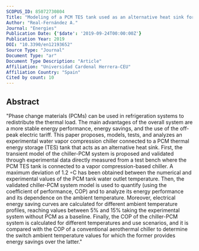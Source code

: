 ```yaml
---
SCOPUS_ID: 85072730804
Title: "Modeling of a PCM TES tank used as an alternative heat sink for a water chiller. Analysis of performance and energy savings"
Author: "Real-Fernández A."
Journal: "Energies"
Publication Date: {'$date': '2019-09-24T00:00:00Z'}
Publication Year: 2019
DOI: "10.3390/en12193652"
Source Type: "Journal"
Document Type: "ar"
Document Type Description: "Article"
Affiliation: "Universidad Cardenal Herrera-CEU"
Affiliation Country: "Spain"
Cited by count: 10
---
```


## Abstract
"Phase change materials (PCMs) can be used in refrigeration systems to redistribute the thermal load. The main advantages of the overall system are a more stable energy performance, energy savings, and the use of the off-peak electric tariff. This paper proposes, models, tests, and analyzes an experimental water vapor compression chiller connected to a PCM thermal energy storage (TES) tank that acts as an alternative heat sink. First, the transient model of the chiller-PCM system is proposed and validated through experimental data directly measured from a test bench where the PCM TES tank is connected to a vapor compression-based chiller. A maximum deviation of 1.2 ◦C has been obtained between the numerical and experimental values of the PCM tank water outlet temperature. Then, the validated chiller-PCM system model is used to quantify (using the coefficient of performance, COP) and to analyze its energy performance and its dependence on the ambient temperature. Moreover, electrical energy saving curves are calculated for different ambient temperature profiles, reaching values between 5% and 15% taking the experimental system without PCM as a baseline. Finally, the COP of the chiller-PCM system is calculated for different temperatures and use scenarios, and it is compared with the COP of a conventional aerothermal chiller to determine the switch ambient temperature values for which the former provides energy savings over the latter."
